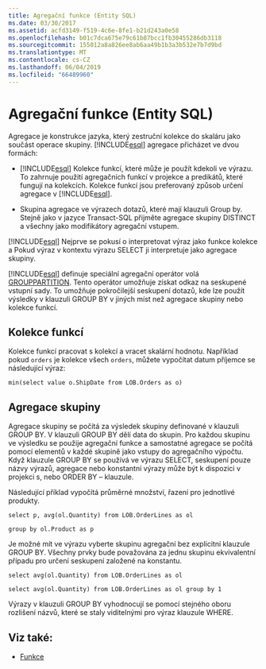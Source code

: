 ```yaml
---
title: Agregační funkce (Entity SQL)
ms.date: 03/30/2017
ms.assetid: acfd3149-f519-4c6e-8fe1-b21d243a0e58
ms.openlocfilehash: b01c7dca675e79c61b87bcc1fb30455286db3118
ms.sourcegitcommit: 155012a8a826ee8ab6aa49b1b3a3b532e7b7d9bd
ms.translationtype: MT
ms.contentlocale: cs-CZ
ms.lasthandoff: 06/04/2019
ms.locfileid: "66489960"
---
```

# <a name="aggregate-functions-entity-sql"></a>Agregační funkce (Entity SQL)
Agregace je konstrukce jazyka, který zestruční kolekce do skaláru jako součást operace skupiny. [!INCLUDE[esql](../../../../../../includes/esql-md.md)] agregace přicházet ve dvou formách:  
  
- [!INCLUDE[esql](../../../../../../includes/esql-md.md)] Kolekce funkcí, které může je použít kdekoli ve výrazu. To zahrnuje použití agregačních funkcí v projekce a predikátů, které fungují na kolekcích. Kolekce funkcí jsou preferovaný způsob určení agregace v [!INCLUDE[esql](../../../../../../includes/esql-md.md)].  
  
- Skupina agregace ve výrazech dotazů, které mají klauzuli Group by. Stejně jako v jazyce Transact-SQL přijměte agregace skupiny DISTINCT a všechny jako modifikátory agregační vstupem.  
  
 [!INCLUDE[esql](../../../../../../includes/esql-md.md)] Nejprve se pokusí o interpretovat výraz jako funkce kolekce a Pokud výraz v kontextu výrazu SELECT ji interpretuje jako agregace skupiny.  
  
 [!INCLUDE[esql](../../../../../../includes/esql-md.md)] definuje speciální agregační operátor volá [GROUPPARTITION](../../../../../../docs/framework/data/adonet/ef/language-reference/grouppartition-entity-sql.md). Tento operátor umožňuje získat odkaz na seskupené vstupní sady. To umožňuje pokročilejší seskupení dotazů, kde lze použít výsledky v klauzuli GROUP BY v jiných míst než agregace skupiny nebo kolekce funkcí.  
  
## <a name="collection-functions"></a>Kolekce funkcí  
 Kolekce funkcí pracovat s kolekcí a vracet skalární hodnotu. Například pokud `orders` je kolekce všech `orders`, můžete vypočítat datum příjemce se následující výraz:  
  
 `min(select value o.ShipDate from LOB.Orders as o)`  
  
## <a name="group-aggregates"></a>Agregace skupiny  
 Agregace skupiny se počítá za výsledek skupiny definované v klauzuli GROUP BY. V klauzuli GROUP BY dělí data do skupin. Pro každou skupinu ve výsledku se použije agregační funkce a samostatné agregace se počítá pomocí elementů v každé skupině jako vstupy do agregačního výpočtu. Když klauzule GROUP BY se používá ve výrazu SELECT, seskupení pouze názvy výrazů, agregace nebo konstantní výrazy může být k dispozici v projekci s, nebo ORDER BY – klauzule.  
  
 Následující příklad vypočítá průměrné množství, řazení pro jednotlivé produkty.  
  
 `select p, avg(ol.Quantity) from LOB.OrderLines as ol`  
  
 `group by ol.Product as p`  
  
 Je možné mít ve výrazu vyberte skupinu agregační bez explicitní klauzule GROUP BY. Všechny prvky bude považována za jednu skupinu ekvivalentní případu pro určení seskupení založené na konstantu.  
  
 `select avg(ol.Quantity) from LOB.OrderLines as ol`  
  
 `select avg(ol.Quantity) from LOB.OrderLines as ol group by 1`  
  
 Výrazy v klauzuli GROUP BY vyhodnocují se pomocí stejného oboru rozlišení názvů, které se staly viditelnými pro výraz klauzule WHERE.  
  
## <a name="see-also"></a>Viz také:

- [Funkce](../../../../../../docs/framework/data/adonet/ef/language-reference/functions-entity-sql.md)

